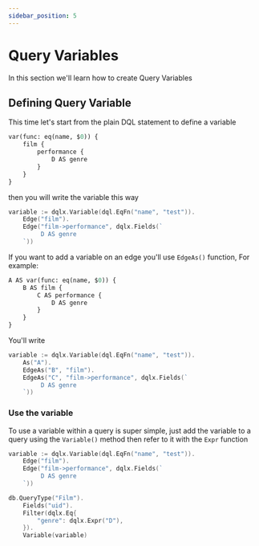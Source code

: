 ```yaml
---
sidebar_position: 5
---
```


# Query Variables

In this section we'll learn how to create Query Variables

## Defining Query Variable

This time let's start from the plain DQL statement to define a variable

```graphql
var(func: eq(name, $0)) {
    film {
        performance {
            D AS genre
        }
    }
}
```

then you will write the variable this way

```go
variable := dqlx.Variable(dql.EqFn("name", "test")).
    Edge("film").
    Edge("film->performance", dqlx.Fields(`
         D AS genre
    `))
```

If you want to add a variable on an edge you'll use `EdgeAs()` function, For example:

```graphql
A AS var(func: eq(name, $0)) {
    B AS film {
        C AS performance {
            D AS genre
        }
    }
}
```

You'll write

```go
variable := dqlx.Variable(dql.EqFn("name", "test")).
    As("A").
    EdgeAs("B", "film").
    EdgeAs("C", "film->performance", dqlx.Fields(`
         D AS genre
    `))
```

### Use the variable

To use a variable within a query is super simple, just add the variable to a query using the `Variable()` method
then refer to it with the `Expr` function

```go
variable := dqlx.Variable(dql.EqFn("name", "test")).
    Edge("film").
    Edge("film->performance", dqlx.Fields(`
         D AS genre
    `))

db.QueryType("Film").
    Fields("uid").
    Filter(dqlx.Eq{
        "genre": dqlx.Expr("D"),	
    }).
    Variable(variable)
```